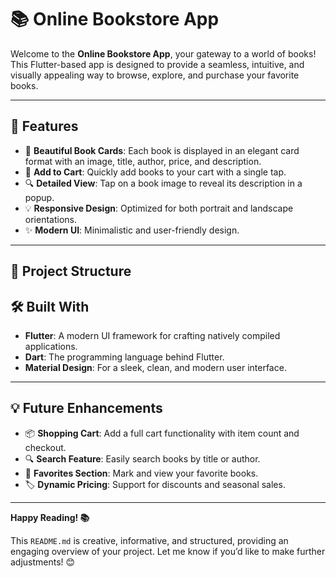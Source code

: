 # 📚 Online Bookstore App

Welcome to the **Online Bookstore App**, your gateway to a world of books! This Flutter-based app is designed to provide a seamless, intuitive, and visually appealing way to browse, explore, and purchase your favorite books.

---

## 🚀 Features

- 📖 **Beautiful Book Cards**: Each book is displayed in an elegant card format with an image, title, author, price, and description.
- 🛒 **Add to Cart**: Quickly add books to your cart with a single tap.
- 🔍 **Detailed View**: Tap on a book image to reveal its description in a popup.
- 💡 **Responsive Design**: Optimized for both portrait and landscape orientations.
- ✨ **Modern UI**: Minimalistic and user-friendly design.

---

## 📂 Project Structure

## 🛠️ Built With

- **Flutter**: A modern UI framework for crafting natively compiled applications.
- **Dart**: The programming language behind Flutter.
- **Material Design**: For a sleek, clean, and modern user interface.

---

## 💡 Future Enhancements

- 📦 **Shopping Cart**: Add a full cart functionality with item count and checkout.
- 🔍 **Search Feature**: Easily search books by title or author.
- 🌟 **Favorites Section**: Mark and view your favorite books.
- 🏷️ **Dynamic Pricing**: Support for discounts and seasonal sales.

---

**Happy Reading! 📚**


This `README.md` is creative, informative, and structured, providing an engaging overview of your project. Let me know if you’d like to make further adjustments! 😊
